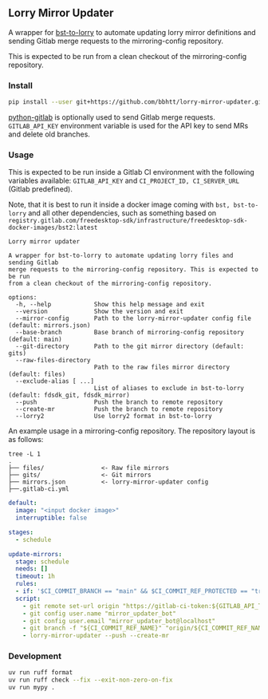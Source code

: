 ## Lorry Mirror Updater

A wrapper for [bst-to-lorry](https://gitlab.com/CodethinkLabs/lorry/bst-to-lorry)
to automate updating lorry mirror definitions and sending Gitlab
merge requests to the mirroring-config repository.

This is expected to be run from a clean checkout of the
mirroring-config repository.

### Install

```sh
pip install --user git+https://github.com/bbhtt/lorry-mirror-updater.git@v0.1.0#egg=lorry_mirror_updater
```

[python-gitlab](https://python-gitlab.readthedocs.io/en/stable/) is
optionally used to send Gitlab merge requests. `GITLAB_API_KEY`
environment variable is used for the API key to send MRs and delete
old branches.

### Usage

This is expected to be run inside a Gitlab CI environment with the
following variables available: `GITLAB_API_KEY` and
`CI_PROJECT_ID, CI_SERVER_URL` (Gitlab predefined).

Note, that it is best to run it inside a docker image coming with
`bst, bst-to-lorry` and all other dependencies, such as something based
on `registry.gitlab.com/freedesktop-sdk/infrastructure/freedesktop-sdk-docker-images/bst2:latest`

```
Lorry mirror updater

A wrapper for bst-to-lorry to automate updating lorry files and sending Gitlab
merge requests to the mirroring-config repository. This is expected to be run
from a clean checkout of the mirroring-config repository.

options:
  -h, --help            Show this help message and exit
  --version             Show the version and exit
  --mirror-config       Path to the lorry-mirror-updater config file (default: mirrors.json)
  --base-branch         Base branch of mirroring-config repository (default: main)
  --git-directory       Path to the git mirror directory (default: gits)
  --raw-files-directory
                        Path to the raw files mirror directory (default: files)
  --exclude-alias [ ...]
                        List of aliases to exclude in bst-to-lorry (default: fdsdk_git, fdsdk_mirror)
  --push                Push the branch to remote repository
  --create-mr           Push the branch to remote repository
  --lorry2              Use lorry2 format in bst-to-lorry
```

An example usage in a mirroring-config repository. The repository
layout is as follows:

```
tree -L 1
.
├── files/                <- Raw file mirrors
├── gits/                 <- Git mirrors
├── mirrors.json          <- lorry-mirror-updater config
├──.gitlab-ci.yml
```

```yml
default:
  image: "<input docker image>"
  interruptible: false

stages:
  - schedule

update-mirrors:
  stage: schedule
  needs: []
  timeout: 1h
  rules:
  - if: '$CI_COMMIT_BRANCH == "main" && $CI_COMMIT_REF_PROTECTED == "true" && $CI_PIPELINE_SOURCE == "schedule"'
  script:
    - git remote set-url origin "https://gitlab-ci-token:${GITLAB_API_TOKEN}@gitlab.com/example/mirroring-config.git"
    - git config user.name "mirror_updater_bot"
    - git config user.email "mirror_updater_bot@localhost"
    - git branch -f "${CI_COMMIT_REF_NAME}" "origin/${CI_COMMIT_REF_NAME}"
    - lorry-mirror-updater --push --create-mr
```

### Development

```sh
uv run ruff format
uv run ruff check --fix --exit-non-zero-on-fix
uv run mypy .
```
